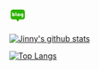 <!--
**HelloJinny/HelloJinny** is a ✨ _special_ ✨ repository because its `README.md` (this file) appears on your GitHub profile.

Here are some ideas to get you started:

- 🔭 I’m currently working on ...
- 🌱 I’m currently learning ...
- 👯 I’m looking to collaborate on ...
- 🤔 I’m looking for help with ...
- 💬 Ask me about ...
- 📫 How to reach me: ...
- 😄 Pronouns: ...
- ⚡ Fun fact: ...
-->

<!-- 배지 -->
<a href="https://blog.naver.com/vkfkdto0209">
  <img align="left" alt="HelloJinny | NaverBlog" width="30px"
       src="https://raw.githubusercontent.com/HelloJinny/HelloJinny/main/images/naverblog.png" />
</a>

<br />
<br />

<!--
**GitHub Stats Card

✔ 개별 통계 숨기기 
   - 예시 : &hide=stars,commits,prs,issues,contribs

✔ 총 커밋 수에 private 컨트리뷰트 개수 추가하기
  - 예시: &count_private=true

✔ 아이콘 표기
  - 예시 : show_icons=true

✔ 테마
  - 예시 : &theme=THEME_NAME
  - 모든 내장된 테마 : dark, radical, merko, gruvbox, tokyonight, onedark, cobalt, synthwave, highcontrast, dracula, ...
-->

[![Jinny's github stats](https://github-readme-stats.vercel.app/api?username=HelloJinny&show_icons=true?&theme=omni)](https://github.com/HelloJinny/github-readme-stats)

<!--
**GitHub Extra Pins 

[![ReadMe Card](https://github-readme-stats.vercel.app/api/top-langs/pin/?username=HelloJinny&repo=github-readme-stats)](https://github.com/HelloJinny/github-readme-stats)
-->

<!--
**상위 언어 카드

✔ 사용법
   - readme에 코드 추가 api/top-langs?username=HelloJinny

✔ 개별 언어 숨기기  
   - 예시 : &hide=language1,language2

✔ 컴팩터 언어 카드 레이아웃
   - 예시 : &layout=compact
-->

[![Top Langs](https://github-readme-stats.vercel.app/api/top-langs/?username=HelloJinny&layout=compact)](https://github.com/HelloJinny/github-readme-stats)
